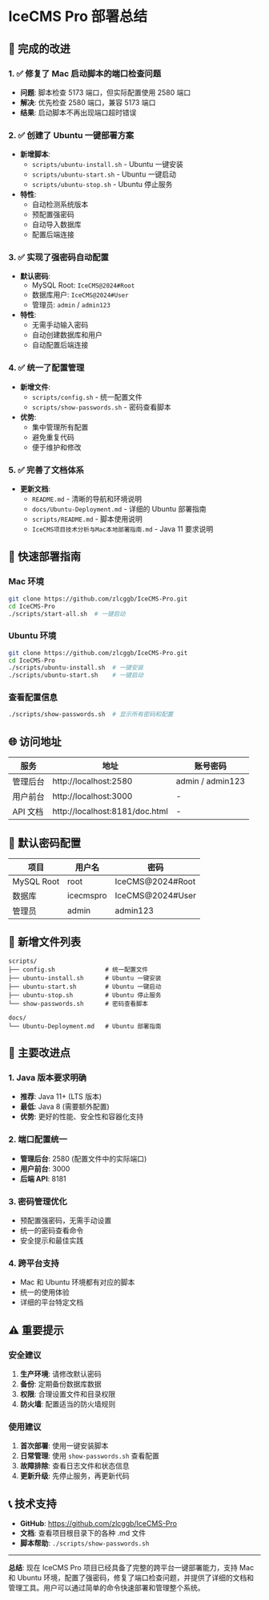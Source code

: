 # IceCMS Pro 部署总结

## 🎉 完成的改进

### 1. ✅ 修复了 Mac 启动脚本的端口检查问题
- **问题**: 脚本检查 5173 端口，但实际配置使用 2580 端口
- **解决**: 优先检查 2580 端口，兼容 5173 端口
- **结果**: 启动脚本不再出现端口超时错误

### 2. ✅ 创建了 Ubuntu 一键部署方案
- **新增脚本**:
  - `scripts/ubuntu-install.sh` - Ubuntu 一键安装
  - `scripts/ubuntu-start.sh` - Ubuntu 一键启动
  - `scripts/ubuntu-stop.sh` - Ubuntu 停止服务
- **特性**:
  - 自动检测系统版本
  - 预配置强密码
  - 自动导入数据库
  - 配置后端连接

### 3. ✅ 实现了强密码自动配置
- **默认密码**:
  - MySQL Root: `IceCMS@2024#Root`
  - 数据库用户: `IceCMS@2024#User`
  - 管理员: `admin` / `admin123`
- **特性**:
  - 无需手动输入密码
  - 自动创建数据库和用户
  - 自动配置后端连接

### 4. ✅ 统一了配置管理
- **新增文件**:
  - `scripts/config.sh` - 统一配置文件
  - `scripts/show-passwords.sh` - 密码查看脚本
- **优势**:
  - 集中管理所有配置
  - 避免重复代码
  - 便于维护和修改

### 5. ✅ 完善了文档体系
- **更新文档**:
  - `README.md` - 清晰的导航和环境说明
  - `docs/Ubuntu-Deployment.md` - 详细的 Ubuntu 部署指南
  - `scripts/README.md` - 脚本使用说明
  - `IceCMS项目技术分析与Mac本地部署指南.md` - Java 11 要求说明

## 🚀 快速部署指南

### Mac 环境
```bash
git clone https://github.com/zlcggb/IceCMS-Pro.git
cd IceCMS-Pro
./scripts/start-all.sh  # 一键启动
```

### Ubuntu 环境
```bash
git clone https://github.com/zlcggb/IceCMS-Pro.git
cd IceCMS-Pro
./scripts/ubuntu-install.sh  # 一键安装
./scripts/ubuntu-start.sh    # 一键启动
```

### 查看配置信息
```bash
./scripts/show-passwords.sh  # 显示所有密码和配置
```

## 🌐 访问地址

| 服务 | 地址 | 账号密码 |
|------|------|----------|
| 管理后台 | http://localhost:2580 | admin / admin123 |
| 用户前台 | http://localhost:3000 | - |
| API 文档 | http://localhost:8181/doc.html | - |

## 🔐 默认密码配置

| 项目 | 用户名 | 密码 |
|------|--------|------|
| MySQL Root | root | IceCMS@2024#Root |
| 数据库 | icecmspro | IceCMS@2024#User |
| 管理员 | admin | admin123 |

## 📁 新增文件列表

```
scripts/
├── config.sh              # 统一配置文件
├── ubuntu-install.sh      # Ubuntu 一键安装
├── ubuntu-start.sh        # Ubuntu 一键启动
├── ubuntu-stop.sh         # Ubuntu 停止服务
└── show-passwords.sh      # 密码查看脚本

docs/
└── Ubuntu-Deployment.md   # Ubuntu 部署指南
```

## 🔧 主要改进点

### 1. Java 版本要求明确
- **推荐**: Java 11+ (LTS 版本)
- **最低**: Java 8 (需要额外配置)
- **优势**: 更好的性能、安全性和容器化支持

### 2. 端口配置统一
- **管理后台**: 2580 (配置文件中的实际端口)
- **用户前台**: 3000
- **后端 API**: 8181

### 3. 密码管理优化
- 预配置强密码，无需手动设置
- 统一的密码查看命令
- 安全提示和最佳实践

### 4. 跨平台支持
- Mac 和 Ubuntu 环境都有对应的脚本
- 统一的使用体验
- 详细的平台特定文档

## ⚠️ 重要提示

### 安全建议
1. **生产环境**: 请修改默认密码
2. **备份**: 定期备份数据库数据
3. **权限**: 合理设置文件和目录权限
4. **防火墙**: 配置适当的防火墙规则

### 使用建议
1. **首次部署**: 使用一键安装脚本
2. **日常管理**: 使用 `show-passwords.sh` 查看配置
3. **故障排除**: 查看日志文件和状态信息
4. **更新升级**: 先停止服务，再更新代码

## 📞 技术支持

- **GitHub**: https://github.com/zlcggb/IceCMS-Pro
- **文档**: 查看项目根目录下的各种 .md 文件
- **脚本帮助**: `./scripts/show-passwords.sh`

---

**总结**: 现在 IceCMS Pro 项目已经具备了完整的跨平台一键部署能力，支持 Mac 和 Ubuntu 环境，配置了强密码，修复了端口检查问题，并提供了详细的文档和管理工具。用户可以通过简单的命令快速部署和管理整个系统。
